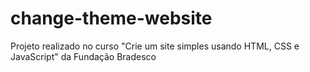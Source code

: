 # change-theme-website
Projeto realizado no curso "Crie um site simples usando HTML, CSS e JavaScript" da Fundação Bradesco
